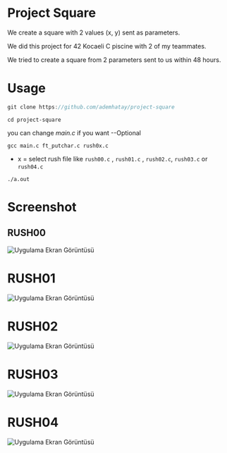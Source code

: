 # Project Square
 We create a square with 2 values (x, y) sent as parameters.

We did this project for 42 Kocaeli C piscine with 2 of my teammates. 

We tried to create a square from 2 parameters sent to us within 48 hours.
# Usage

```javascript
git clone https://github.com/ademhatay/project-square
```
```
cd project-square
```
you can change *main.c* if you want --Optional
```
gcc main.c ft_putchar.c rush0x.c
```
* x = select rush file like `rush00.c` , `rush01.c` , `rush02.c`, `rush03.c` or `rush04.c`

```
./a.out
```
  
# Screenshot

## RUSH00
![Uygulama Ekran Görüntüsü](https://github.com/ademhatay/project-square/blob/master/screenshot/rush00.png?raw=true)

# RUSH01
![Uygulama Ekran Görüntüsü](https://github.com/ademhatay/project-square/blob/master/screenshot/rush01.png?raw=true)

# RUSH02
![Uygulama Ekran Görüntüsü](https://github.com/ademhatay/project-square/blob/master/screenshot/rush02.png?raw=true)

# RUSH03
![Uygulama Ekran Görüntüsü](https://github.com/ademhatay/project-square/blob/master/screenshot/rush03.png?raw=true)

# RUSH04
![Uygulama Ekran Görüntüsü](https://github.com/ademhatay/project-square/blob/master/screenshot/rush04.png?raw=true)

